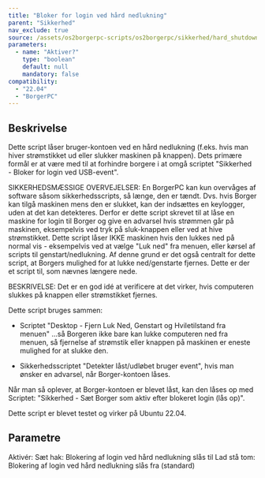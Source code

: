 ```yaml
---
title: "Bloker for login ved hård nedlukning"
parent: "Sikkerhed"
nav_exclude: true
source: /assets/os2borgerpc-scripts/os2borgerpc/sikkerhed/hard_shutdown_lockdown.sh
parameters:
  - name: "Aktiver?"
    type: "boolean"
    default: null
    mandatory: false
compatibility:  
  - "22.04"
  - "BorgerPC"
---
```


## Beskrivelse
Dette script låser bruger-kontoen ved en hård nedlukning (f.eks. hvis man hiver strømstikket ud eller slukker maskinen på knappen).
Dets primære formål er at være med til at forhindre borgere i at omgå scriptet "Sikkerhed - Bloker for login ved USB-event".

SIKKERHEDSMÆSSIGE OVERVEJELSER:
En BorgerPC kan kun overvåges af software såsom sikkerhedsscripts, så længe, den er tændt.
Dvs. hvis Borger kan tilgå maskinen mens den er slukket, kan der indsættes en keylogger, uden at det kan detekteres.
Derfor er dette script skrevet til at låse en maskine for login til Borger og give en advarsel hvis strømmen går på maskinen, eksempelvis ved tryk på sluk-knappen eller ved at hive strømstikket.
Dette script låser IKKE maskinen hvis den lukkes ned på normal vis - eksempelvis ved at vælge "Luk ned" fra menuen, eller kørsel af scripts til genstart/nedlukning.
Af denne grund er det også centralt for dette script, at Borgers mulighed for at lukke ned/genstarte fjernes. Dette er der et script til, som nævnes længere nede.

BESKRIVELSE:
Det er en god idé at verificere at det virker, hvis computeren slukkes på knappen eller strømstikket fjernes.

Dette script bruges sammen:

- Scriptet "Desktop - Fjern Luk Ned, Genstart og Hviletilstand fra menuen"
...så Borgeren ikke bare kan lukke computeren ned fra menuen, så fjernelse af strømstik eller knappen på maskinen er eneste mulighed for at slukke den.

- Sikkerhedsscriptet "Detekter låst/udløbet bruger event", hvis man ønsker en advarsel, når Borger-kontoen låses.

Når man så oplever, at Borger-kontoen er blevet låst, kan den låses op med Scriptet:
"Sikkerhed - Sæt Borger som aktiv efter blokeret login (lås op)".

Dette script er blevet testet og virker på Ubuntu 22.04.

## Parametre
Aktivér:
  Sæt hak: Blokering af login ved hård nedlukning slås til
  Lad stå tom: Blokering af login ved hård nedlukning slås fra (standard)

